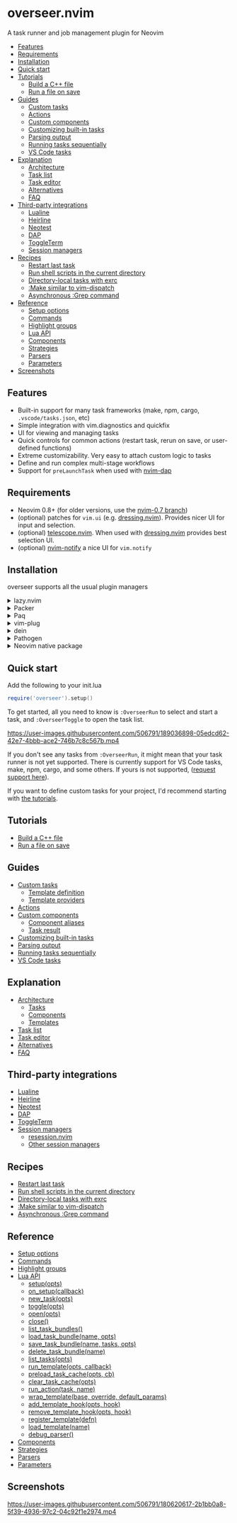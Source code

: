 # overseer.nvim

A task runner and job management plugin for Neovim

<!-- TOC -->

- [Features](#features)
- [Requirements](#requirements)
- [Installation](#installation)
- [Quick start](#quick-start)
- [Tutorials](#tutorials)
  - [Build a C++ file](doc/tutorials.md#build-a-c-file)
  - [Run a file on save](doc/tutorials.md#run-a-file-on-save)
- [Guides](#guides)
  - [Custom tasks](doc/guides.md#custom-tasks)
  - [Actions](doc/guides.md#actions)
  - [Custom components](doc/guides.md#custom-components)
  - [Customizing built-in tasks](doc/guides.md#customizing-built-in-tasks)
  - [Parsing output](doc/guides.md#parsing-output)
  - [Running tasks sequentially](doc/guides.md#running-tasks-sequentially)
  - [VS Code tasks](doc/guides.md#vs-code-tasks)
- [Explanation](#explanation)
  - [Architecture](doc/explanation.md#architecture)
  - [Task list](doc/explanation.md#task-list)
  - [Task editor](doc/explanation.md#task-editor)
  - [Alternatives](doc/explanation.md#alternatives)
  - [FAQ](doc/explanation.md#faq)
- [Third-party integrations](#third-party-integrations)
  - [Lualine](doc/third_party.md#lualine)
  - [Heirline](doc/third_party.md#heirline)
  - [Neotest](doc/third_party.md#neotest)
  - [DAP](doc/third_party.md#dap)
  - [ToggleTerm](doc/third_party.md#toggleterm)
  - [Session managers](doc/third_party.md#session-managers)
- [Recipes](#recipes)
  - [Restart last task](doc/recipes.md#restart-last-task)
  - [Run shell scripts in the current directory](doc/recipes.md#run-shell-scripts-in-the-current-directory)
  - [Directory-local tasks with exrc](doc/recipes.md#directory-local-tasks-with-exrc)
  - [:Make similar to vim-dispatch](doc/recipes.md#make-similar-to-vim-dispatch)
  - [Asynchronous :Grep command](doc/recipes.md#asynchronous-grep-command)
- [Reference](#reference)
  - [Setup options](doc/reference.md#setup-options)
  - [Commands](doc/reference.md#commands)
  - [Highlight groups](doc/reference.md#highlight-groups)
  - [Lua API](doc/reference.md#lua-api)
  - [Components](doc/reference.md#components)
  - [Strategies](doc/reference.md#strategies)
  - [Parsers](doc/reference.md#parsers)
  - [Parameters](doc/reference.md#parameters)
- [Screenshots](#screenshots)

<!-- /TOC -->

## Features

- Built-in support for many task frameworks (make, npm, cargo, `.vscode/tasks.json`, etc)
- Simple integration with vim.diagnostics and quickfix
- UI for viewing and managing tasks
- Quick controls for common actions (restart task, rerun on save, or user-defined functions)
- Extreme customizability. Very easy to attach custom logic to tasks
- Define and run complex multi-stage workflows
- Support for `preLaunchTask` when used with [nvim-dap](https://github.com/mfussenegger/nvim-dap)

## Requirements

- Neovim 0.8+ (for older versions, use the [nvim-0.7 branch](https://github.com/stevearc/overseer.nvim/tree/nvim-0.7))
- (optional) patches for `vim.ui` (e.g. [dressing.nvim](https://github.com/stevearc/dressing.nvim)). Provides nicer UI for input and selection.
- (optional) [telescope.nvim](https://github.com/nvim-telescope/telescope.nvim). When used with [dressing.nvim](https://github.com/stevearc/dressing.nvim) provides best selection UI.
- (optional) [nvim-notify](https://github.com/rcarriga/nvim-notify) a nice UI for `vim.notify`

## Installation

overseer supports all the usual plugin managers

<details>
  <summary>lazy.nvim</summary>

```lua
return {
  'stevearc/overseer.nvim',
  opts = {},
}
```

</details>

<details>
  <summary>Packer</summary>

```lua
require('packer').startup(function()
    use {
      'stevearc/overseer.nvim',
      config = function() require('overseer').setup() end
    }
end)
```

</details>

<details>
  <summary>Paq</summary>

```lua
require "paq" {
    {'stevearc/overseer.nvim'};
}
```

</details>

<details>
  <summary>vim-plug</summary>

```vim
Plug 'stevearc/overseer.nvim'
```

</details>

<details>
  <summary>dein</summary>

```vim
call dein#add('stevearc/overseer.nvim')
```

</details>

<details>
  <summary>Pathogen</summary>

```sh
git clone --depth=1 https://github.com/stevearc/overseer.nvim.git ~/.vim/bundle/
```

</details>

<details>
  <summary>Neovim native package</summary>

```sh
git clone --depth=1 https://github.com/stevearc/overseer.nvim.git \
  "${XDG_DATA_HOME:-$HOME/.local/share}"/nvim/site/pack/overseer/start/overseer.nvim
```

</details>

## Quick start

Add the following to your init.lua

```lua
require('overseer').setup()
```

To get started, all you need to know is `:OverseerRun` to select and start a task, and `:OverseerToggle` to open the task list.

https://user-images.githubusercontent.com/506791/189036898-05edcd62-42e7-4bbb-ace2-746b7c8c567b.mp4

If you don't see any tasks from `:OverseerRun`, it might mean that your task runner is not yet supported. There is currently support for VS Code tasks, make, npm, cargo, and some others. If yours is not supported, ([request support here](https://github.com/stevearc/overseer.nvim/issues/new/choose)).

If you want to define custom tasks for your project, I'd recommend starting with [the tutorials](doc/tutorials.md).

## Tutorials

- [Build a C++ file](doc/tutorials.md#build-a-c-file)
- [Run a file on save](doc/tutorials.md#run-a-file-on-save)

## Guides

- [Custom tasks](doc/guides.md#custom-tasks)
  - [Template definition](doc/guides.md#template-definition)
  - [Template providers](doc/guides.md#template-providers)
- [Actions](doc/guides.md#actions)
- [Custom components](doc/guides.md#custom-components)
  - [Component aliases](doc/guides.md#component-aliases)
  - [Task result](doc/guides.md#task-result)
- [Customizing built-in tasks](doc/guides.md#customizing-built-in-tasks)
- [Parsing output](doc/guides.md#parsing-output)
- [Running tasks sequentially](doc/guides.md#running-tasks-sequentially)
- [VS Code tasks](doc/guides.md#vs-code-tasks)

## Explanation

- [Architecture](doc/explanation.md#architecture)
  - [Tasks](doc/explanation.md#tasks)
  - [Components](doc/explanation.md#components)
  - [Templates](doc/explanation.md#templates)
- [Task list](doc/explanation.md#task-list)
- [Task editor](doc/explanation.md#task-editor)
- [Alternatives](doc/explanation.md#alternatives)
- [FAQ](doc/explanation.md#faq)

## Third-party integrations

- [Lualine](doc/third_party.md#lualine)
- [Heirline](doc/third_party.md#heirline)
- [Neotest](doc/third_party.md#neotest)
- [DAP](doc/third_party.md#dap)
- [ToggleTerm](doc/third_party.md#toggleterm)
- [Session managers](doc/third_party.md#session-managers)
  - [resession.nvim](doc/third_party.md#resessionnvim)
  - [Other session managers](doc/third_party.md#other-session-managers)

## Recipes

- [Restart last task](doc/recipes.md#restart-last-task)
- [Run shell scripts in the current directory](doc/recipes.md#run-shell-scripts-in-the-current-directory)
- [Directory-local tasks with exrc](doc/recipes.md#directory-local-tasks-with-exrc)
- [:Make similar to vim-dispatch](doc/recipes.md#make-similar-to-vim-dispatch)
- [Asynchronous :Grep command](doc/recipes.md#asynchronous-grep-command)

## Reference

- [Setup options](doc/reference.md#setup-options)
- [Commands](doc/reference.md#commands)
- [Highlight groups](doc/reference.md#highlight-groups)
- [Lua API](doc/reference.md#lua-api)
  - [setup(opts)](doc/reference.md#setupopts)
  - [on_setup(callback)](doc/reference.md#on_setupcallback)
  - [new_task(opts)](doc/reference.md#new_taskopts)
  - [toggle(opts)](doc/reference.md#toggleopts)
  - [open(opts)](doc/reference.md#openopts)
  - [close()](doc/reference.md#close)
  - [list_task_bundles()](doc/reference.md#list_task_bundles)
  - [load_task_bundle(name, opts)](doc/reference.md#load_task_bundlename-opts)
  - [save_task_bundle(name, tasks, opts)](doc/reference.md#save_task_bundlename-tasks-opts)
  - [delete_task_bundle(name)](doc/reference.md#delete_task_bundlename)
  - [list_tasks(opts)](doc/reference.md#list_tasksopts)
  - [run_template(opts, callback)](doc/reference.md#run_templateopts-callback)
  - [preload_task_cache(opts, cb)](doc/reference.md#preload_task_cacheopts-cb)
  - [clear_task_cache(opts)](doc/reference.md#clear_task_cacheopts)
  - [run_action(task, name)](doc/reference.md#run_actiontask-name)
  - [wrap_template(base, override, default_params)](doc/reference.md#wrap_templatebase-override-default_params)
  - [add_template_hook(opts, hook)](doc/reference.md#add_template_hookopts-hook)
  - [remove_template_hook(opts, hook)](doc/reference.md#remove_template_hookopts-hook)
  - [register_template(defn)](doc/reference.md#register_templatedefn)
  - [load_template(name)](doc/reference.md#load_templatename)
  - [debug_parser()](doc/reference.md#debug_parser)
- [Components](doc/reference.md#components)
- [Strategies](doc/reference.md#strategies)
- [Parsers](doc/reference.md#parsers)
- [Parameters](doc/reference.md#parameters)

## Screenshots

https://user-images.githubusercontent.com/506791/180620617-2b1bb0a8-5f39-4936-97c2-04c92f1e2974.mp4
